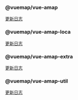 ### @vuemap/vue-amap
[更新日志](./src/vue-amap/CHANGELOG.md)

### @vuemap/vue-amap-loca
[更新日志](./src/vue-amap-loca/CHANGELOG.md)

### @vuemap/vue-amap-extra
[更新日志](./src/vue-amap-extra/CHANGELOG.md)

### @vuemap/vue-amap-util
[更新日志](./src/vue-amap-util/CHANGELOG.md)
